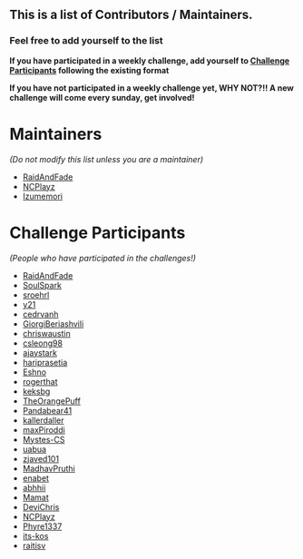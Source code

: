 ## This is a list of Contributors / Maintainers.

### Feel free to add yourself to the list

**If you have participated in a weekly challenge, add yourself to [Challenge Participants](#challenge) following the existing format**

**If you have not participated in a weekly challenge yet, WHY NOT?!! A new challenge will come every sunday, get involved!** 

# Maintainers

_(Do not modify this list unless you are a maintainer)_

- [RaidAndFade](https://github.com/raidandfade)
- [NCPlayz](https://github.com/NCPlayz)
- [Izumemori](https://github.com/Izumemori)

# Challenge Participants

_(People who have participated in the challenges!)_

- [RaidAndFade](https://github.com/raidandfade)
- [SoulSpark](https://github.com/soulspark666)
- [sroehrl](https://github.com/sroehrl)
- [y21](https://github.com/y21)
- [cedrvanh](https://github.com/cedrvanh)
- [GiorgiBeriashvili](https://github.com/GiorgiBeriashvili)
- [chriswaustin](https://github.com/chriswaustin)
- [csleong98](https://github.com/csleong98)
- [ajaystark](https://github.com/ajaystark)
- [hariprasetia](https://github.com/hariprasetia)
- [Eshno](https://github.com/eshno)
- [rogerthat](https://github.com/rogerthat39)
- [keksbg](https://github.com/keksbg)
- [TheOrangePuff](https:github.com/TheOrangePuff)
- [Pandabear41](https://github.com/pandabear41)
- [kallerdaller](https://github.com/kallerdaller)
- [maxPiroddi](https:github.com/maxPiroddi)
- [Mystes-CS](https://github.com/Mystes-CS)
- [uabua](https://github.com/uabua)
- [zjaved101](https:github.com/zjaved101)
- [MadhavPruthi](https://github.com/MadhavPruthi)
- [enabet](https://github.com/enabet)
- [abhhii](https:github.com/abhhii)
- [Mamat](https://github.com/mamat90)
- [DeviChris](https://github.com/devichris)
- [NCPlayz](https://github.com/NCPlayz)
- [Phyre1337](https:github.com/Phyre1337)
- [its-kos](https://github.com/its-kos)
- [raitisv](https:github.com/raitisv)

